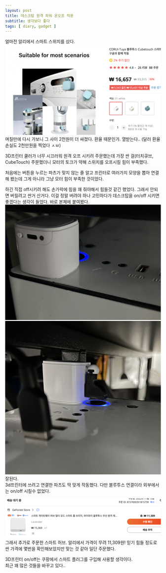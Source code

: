 ```yaml
---
layout: post
title: 데스크탑 원격 파워 온오프 적용
subtitle: 생각보다 좋다
tags: [ diary, gadget ]
---
```

얼마전 알리에서 스마트 스위치를 샀다.
![aliexpress](../assets/imgs/Screenshot_2022-11-13.png)
며칠만에 다시 가보니 그 사이 2천원이 더 싸졌다. 환율 때문인가.
열받는다.. (달러 환율 손실도 2천만원을 찍었다 ㅅㅂ)

3D프린터 쿨러가 너무 시끄러워 원격 오프 시키려 주문했는데
가장 싼 걸(터치큐브, CubeTouch) 주문했더니
모터의 토크가 약해 스위치를 오프시킬 힘이 부족했다.

처음에는 버튼을 누르는 파츠가 맞지 않는 줄 알고
프린터로 여러가지 모양을 뽑아 연결해 봤는데 그게 아니라 그냥 모터 힘이 부족한 것이었다.

하긴 직접 off시키려 해도 손가락에 힘을 꽤 줘야해서 힘들것 같긴 했었다. 그래서 안되면 버릴려고 싼거 산거다.
이걸 정말 버려야 하나 고민하다가 데스크탑을 on/off 시키면 좋겠다는 생각이 들었다.
바로 본체에 붙여봤다.
![cubetouch](../assets/imgs/IMG_2853.jpg)
![cubetouch](../assets/imgs/IMG_2854.jpg)
잘된다.<br>
3d프린터에 쓰려고 연결한 파츠도 딱 맞게 작동했다.
다만 블루투스 연결이라 외부에서는 on/off 시킬수 없었다.

![aliexpress](../assets/imgs/Screenshot_2022-11-14.png)
그래서 추가로 주문한 스마트 허브. 알리에서 가격이 무려 11,309원!
믿기 힘들 정도로 싼 가격에 몇번을 확인해보았지만 맞는 것 같아 일단 주문했다.

3D프린터 on/off는 쿠팡에서 스마트 플러그를 구입해 사용할 생각이다.<br/>
최근 꽤 많은 것들을 바꾸고 있다..